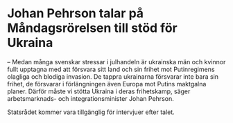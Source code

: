 # Johan Pehrson talar på Måndagsrörelsen till stöd för Ukraina

– Medan många svenskar stressar i julhandeln är ukrainska män och kvinnor fullt upptagna med att försvara sitt land och sin frihet mot Putinregimens olagliga och blodiga invasion. De tappra ukrainarna försvarar inte bara sin frihet, de försvarar i förlängningen även Europa mot Putins maktgalna planer. Därför måste vi stötta Ukraina i deras frihetskamp, säger arbetsmarknads- och integrationsminister Johan Pehrson.

Statsrådet kommer vara tillgänglig för intervjuer efter talet.
